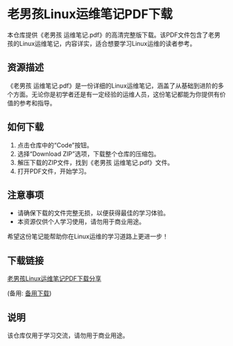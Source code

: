 # 老男孩Linux运维笔记PDF下载

本仓库提供《老男孩 运维笔记.pdf》的高清完整版下载。该PDF文件包含了老男孩的Linux运维笔记，内容详实，适合想要学习Linux运维的读者参考。

## 资源描述

《老男孩 运维笔记.pdf》是一份详细的Linux运维笔记，涵盖了从基础到进阶的多个方面。无论你是初学者还是有一定经验的运维人员，这份笔记都能为你提供有价值的参考和指导。

## 如何下载

1. 点击仓库中的“Code”按钮。
2. 选择“Download ZIP”选项，下载整个仓库的压缩包。
3. 解压下载的ZIP文件，找到《老男孩 运维笔记.pdf》文件。
4. 打开PDF文件，开始学习。

## 注意事项

- 请确保下载的文件完整无损，以便获得最佳的学习体验。
- 本资源仅供个人学习使用，请勿用于商业用途。

希望这份笔记能帮助你在Linux运维的学习道路上更进一步！

## 下载链接
[老男孩Linux运维笔记PDF下载分享](https://pan.quark.cn/s/da024dad5e32) 

(备用: [备用下载](https://pan.baidu.com/s/1SY1KrTC1xBQGSihKhh1xyQ?pwd=1234))

## 说明

该仓库仅用于学习交流，请勿用于商业用途。
